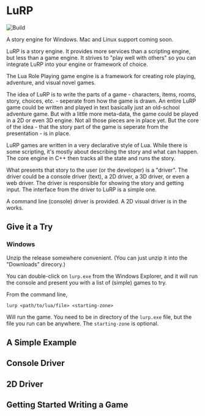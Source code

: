 # LuRP

![Build](https://github.com/leethomason/lurp/actions/workflows/c-cpp.yml/badge.svg)

A story engine for Windows. Mac and Linux support coming soon.

LuRP is a story engine. It provides more services than a scripting engine, but less than a game
engine. It strives to "play well with others" so you can integrate LuRP into your engine or
framework of choice.

The Lua Role Playing game engine is a framework for creating role playing, adventure, and visual 
novel games. 

The idea of LuRP is to write the parts of a game - characters, items, rooms, story,
choices, etc. - seperate from how the game is drawn. An entire LuRP game could be written and
played in text basically just an old-school adventure game. But with a little
more meta-data, the game could be played in a 2D or even 3D engine. Not all those pieces are
in place yet. But the core of the idea - that the story part of the game is seperate from the
presentation - is in place.

LuRP games are written in a very declarative style of Lua. While there is some scripting,
it's mostly about describing the story and what can happen. The core engine in C++ then
tracks all the state and runs the story.

What presents that story to the user (or the developer) is a "driver". The driver could be
a console driver (text), a 2D driver, a 3D driver, or even a web driver. The driver is responsible
for showing the story and getting input. The interface from the driver to LuRP is a simple
one.

A command line (console) driver is provided. A 2D visual driver is in the works.

## Give it a Try

### Windows

Unzip the release somewhere convenient. (You can just unzip it into the "Downloads" direcory.)

You can double-click on `lurp.exe` from the Windows Explorer, and it will run the console
and present you with a list of (simple) games to try.

From the command line,

```
lurp <path/to/lua/file> <starting-zone>
```

Will run the game. You need to be in directory of the `lurp.exe` file, but the file you
run can be anywhere. The `starting-zone` is optional.

## A Simple Example

## Console Driver

## 2D Driver

## Getting Started Writing a Game

